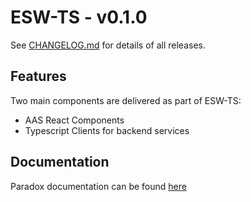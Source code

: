 # ESW-TS - v0.1.0

See [CHANGELOG.md](../CHANGELOG.md) for details of all releases.

## Features

Two main components are delivered as part of ESW-TS:

* AAS React Components
* Typescript Clients for backend services

## Documentation

Paradox documentation can be found [here](https://tmtsoftware.github.io/esw/0.1.0/)
